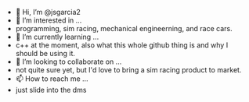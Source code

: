 - 👋 Hi, I’m @jsgarcia2
- 👀 I’m interested in ...
-   programming, sim racing, mechanical engineerning, and race cars.
- 🌱 I’m currently learning ...
-   c++ at the moment, also what this whole github thing is and why I should be using it.
- 💞️ I’m looking to collaborate on ...
-   not quite sure yet, but I'd love to bring a sim racing product to market.
- 📫 How to reach me ...
-   just slide into the dms

<!---
jsgarcia2/jsgarcia2 is a ✨ special ✨ repository because its `README.md` (this file) appears on your GitHub profile.
You can click the Preview link to take a look at your changes.
--->
